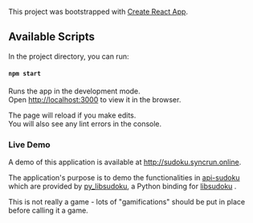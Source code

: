 This project was bootstrapped with [Create React App](https://github.com/facebook/create-react-app).

## Available Scripts

In the project directory, you can run:

#### `npm start`

Runs the app in the development mode.<br />
Open [http://localhost:3000](http://localhost:3000) to view it in the browser.

The page will reload if you make edits.<br />
You will also see any lint errors in the console.

### Live Demo

A demo of this application is available at http://sudoku.syncrun.online.

The application's purpose is to demo the functionalities in [api-sudoku](http://github.com/raulcostajunior/api_sudoku) which are provided by [py_libsudoku](http://github.com/raulcostajunior/py_libsudoku), a Python binding for [libsudoku](http://github.com/raulcostajunior/libsudoku) .

This is not really a game - lots of "gamifications" should be put in place before calling it a game.
